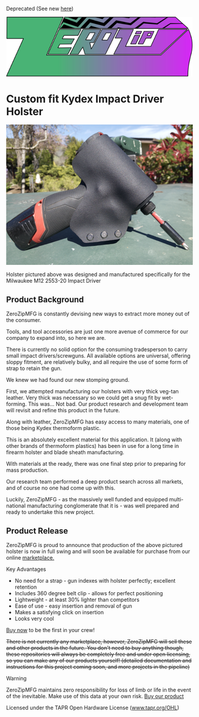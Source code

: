 Deprecated (See new [here]())

<img src="../../zerozip_logo_final.svg" />

# Custom fit Kydex Impact Driver Holster

<img src=".././images/IMG_2704.jpg" />

Holster pictured above was designed and manufactured specifically for the Milwaukee M12 2553-20 Impact Driver

## Product Background

ZeroZipMFG is constantly devising new ways to extract more money out of the consumer.

Tools, and tool accessories are just one more avenue of commerce for our company to expand into, so here we are.

There is currently no solid option for the consuming tradesperson to carry small impact drivers/screwguns. All available options are universal, offering sloppy fitment, are relatively bulky, and all require the use of some form of strap to retain the gun.

We knew we had found our new stomping ground.

First, we attempted manufacturing our holsters with very thick veg-tan leather. Very thick was necessary so we could get a snug fit by wet-forming. This was... Not bad. Our product research and development team will revisit and refine this product in the future. 

Along with leather, ZeroZipMFG has easy access to many materials, one of those being Kydex thermoform plastic.

This is an absolutely excellent material for this application. It (along with other brands of thermoform plastics) has been in use for a long time in firearm holster and blade sheath manufacturing.

With materials at the ready, there was one final step prior to preparing for mass production.

Our research team performed a deep product search across all markets, and of course no one had come up with this.

Luckily, ZeroZipMFG - as the massively well funded and equipped multi-national manufacturing conglomerate that it is - was well prepared and ready to undertake this new project.

## Product Release

ZeroZipMFG is proud to announce that production of the above pictured holster is now in full swing and will soon be available for purchase from our online [marketplace.](https://github.com/ZeroZipMFG/hardware/blob/main/zz_toolholsters/docs/description.md) 

Key Advantages
- No need for a strap - gun indexes with holster perfectly; excellent retention
- Includes 360 degree belt clip - allows for perfect positioning
- Lightweight - at least 30% lighter than competitors
- Ease of use - easy insertion and removal of gun
- Makes a satisfying click on insertion
- Looks very cool

[Buy now](https://github.com/ZeroZipMFG/hardware/blob/main/zz_toolholsters/docs/description.md) to be the first in your crew! 

~~There is not currently any marketplace, however, ZeroZipMFG will sell these and other products in the future. You don't need to buy anything though, these repositories will always be completely free and under open licensing, so you can make any of our products yourself! (detailed documentation and instructions for this project coming soon, and more projects in the pipeline)~~

>[!WARNING]
>ZeroZipMFG maintains zero responsibility for loss of limb or life in the event of the inevitable. Make use of this data at your own risk. [Buy our product](https://github.com/ZeroZipMFG/hardware/blob/main/zz_toolholsters/docs/description.md)

Licensed under the TAPR Open Hardware License (www.tapr.org/OHL)
